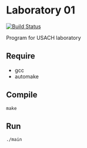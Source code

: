 Laboratory 01
=========

[![Build Status](https://travis-ci.org/jesusgoku/usach-201502-laboratory-01.svg?branch=master)](https://travis-ci.org/jesusgoku/usach-201502-laboratory-01)

Program for USACH laboratory

Require
--------

- gcc
- automake

Compile
---------

    make

Run
----

    ./main
